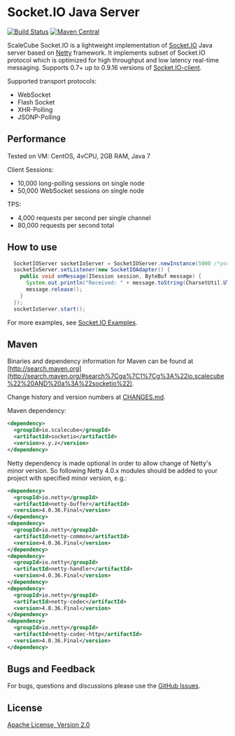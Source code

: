 # Socket.IO Java Server

[![Build Status](https://travis-ci.org/scalecube/socketio.svg?branch=master)](https://travis-ci.org/scalecube/socketio)
[![Maven Central](https://maven-badges.herokuapp.com/maven-central/io.scalecube/socketio/badge.svg)](https://maven-badges.herokuapp.com/maven-central/io.scalecube/socketio)
 
ScaleCube Socket.IO is a lightweight implementation of [Socket.IO](http://socket.io) Java server based on 
[Netty](http://netty.io) framework. It implements subset of Socket.IO protocol which is optimized for high 
throughput and low latency real-time messaging. Supports 0.7+ up to 0.9.16 versions of 
[Socket.IO-client](https://github.com/socketio/socket.io-client/tree/0.9). 

Supported transport protocols:
* WebSocket
* Flash Socket
* XHR-Polling
* JSONP-Polling

## Performance

Tested on VM: CentOS, 4vCPU, 2GB RAM, Java 7

Client Sessions:
- 10,000 long-polling sessions on single node
- 50,000 WebSocket sessions on single node

TPS:
- 4,000 requests per second per single channel
- 80,000 requests per second total

## How to use

``` java
  SocketIOServer socketIoServer = SocketIOServer.newInstance(5000 /*port*/);
  socketIoServer.setListener(new SocketIOAdapter() {
    public void onMessage(ISession session, ByteBuf message) {
      System.out.println("Received: " + message.toString(CharsetUtil.UTF_8));
      message.release();
    }
  });
  socketIoServer.start();
```

For more examples, see [Socket.IO Examples](https://github.com/scalecube/socketio-examples). 

## Maven 

Binaries and dependency information for Maven can be found at 
[http://search.maven.org](http://search.maven.org/#search%7Cga%7C1%7Cg%3A%22io.scalecube%22%20AND%20a%3A%22socketio%22).

Change history and version numbers at [CHANGES.md](https://github.com/scalecube/socketio/blob/master/CHANGES.md).

Maven dependency: 

``` xml
<dependency>
  <groupId>io.scalecube</groupId>
  <artifactId>socketio</artifactId>
  <version>x.y.z</version>
</dependency>
```

Netty dependency is made optional in order to allow change of Netty's minor version.
So following Netty 4.0.x modules should be added to your project with specified minor version, e.g.:

``` xml
<dependency>
  <groupId>io.netty</groupId>
  <artifactId>netty-buffer</artifactId>
  <version>4.0.36.Final</version>
</dependency>
<dependency>
  <groupId>io.netty</groupId>
  <artifactId>netty-common</artifactId>
  <version>4.0.36.Final</version>
</dependency>
<dependency>
  <groupId>io.netty</groupId>
  <artifactId>netty-handler</artifactId>
  <version>4.0.36.Final</version>
</dependency>
<dependency>
  <groupId>io.netty</groupId>
  <artifactId>netty-codec</artifactId>
  <version>4.0.36.Final</version>
</dependency>
<dependency>
  <groupId>io.netty</groupId>
  <artifactId>netty-codec-http</artifactId>
  <version>4.0.36.Final</version>
</dependency>
```

## Bugs and Feedback

For bugs, questions and discussions please use the [GitHub Issues](https://github.com/scalecube/socketio/issues).

## License

[Apache License, Version 2.0](https://github.com/scalecube/socketio/blob/master/LICENSE.txt)
